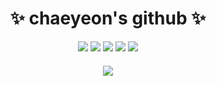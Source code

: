 <!DOCTYPE html>
<html lang="en">
<head>
  <meta charset="UTF-8">
  <meta name="viewport" content="width=device-width, initial-scale=1.0">
</head>
<body>
  <h1 style="text-align: center;">✨ chaeyeon's github ✨</h1>
  <div style="text-align: center;">
    <img class="badge" src="https://img.shields.io/badge/Python-3178C6?style=flat&logo=Python&logoColor=white"/>
    <img class="badge" src="https://img.shields.io/badge/HTML5-E34F26?style=flat&logo=HTML5&logoColor=white"/>
    <img class="badge" src="https://img.shields.io/badge/JavaScript-F7DF1E?style=flat&logo=JavaScript&logoColor=white"/>
    <img class="badge" src="https://img.shields.io/badge/Jupyter-F37626?style=flat&logo=Jupyter&logoColor=white"/>
    <img class="badge" src="https://img.shields.io/badge/C-A8B9CC?style=flat&logo=C&logoColor=white"/>
  </div>
  <div class="container" style="text-align: center; margin-top: 20px;">
    <img src="https://github-readme-stats.vercel.app/api/top-langs/?username=Chaeyeoncho&layout=compact"/>
  </div>
</body>
</html>
